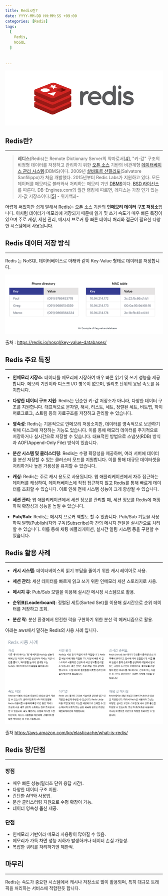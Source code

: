 ```yaml
---
title: Redis란?
date: YYYY-MM-DD HH:MM:SS +09:00
categories: [Redis]
tags:
  [
    Redis,
    NoSQL
  ]


---
```


![스크린샷 2024-10-04 오후 2.06.22](../assets/img/redis_logo.png)

## Redis란?

---



> **레디스**(Redis)는 Remote Dictionary Server의 약자로서[[4\]](https://ko.wikipedia.org/wiki/레디스#cite_note-RedisFAQ-4), "키-값" 구조의 비정형 데이터를 저장하고 관리하기 위한 [오픈 소스](https://ko.wikipedia.org/wiki/오픈_소스) 기반의 비관계형 [데이터베이스 관리 시스템](https://ko.wikipedia.org/wiki/데이터베이스_관리_시스템)(DBMS)이다. 2009년 [살바토르 산필리포](https://ko.wikipedia.org/w/index.php?title=살바토르_산필리포&action=edit&redlink=1)(Salvatore Sanfilippo)가 처음 개발했다. 2015년부터 Redis Labs가 지원하고 있다. 모든 데이터를 메모리로 불러와서 처리하는 메모리 기반 [DBMS](https://ko.wikipedia.org/wiki/DBMS)이다. [BSD 라이선스](https://ko.wikipedia.org/wiki/BSD_라이선스)를 따른다. DB-Engines.com의 월간 랭킹에 따르면, 레디스는 가장 인기 있는 키-값 저장소이다.[[5\]](https://ko.wikipedia.org/wiki/레디스#cite_note-5) - 위키백과-

어렵게 써있지만 쉽게 말해서 Redis는 오픈 소스 기반의 **인메모리 데이터 구조 저장소**입니다. 이처럼 데이터가 메모리에 저장되기 때문에 읽기 및 쓰기 속도가 매우 빠른 특징이 있으며  주로 캐싱, 세션 관리, 메시지 브로커 등 빠른 데이터 처리와 접근이 필요한 다양한 시스템에서 사용됩니다.

## Redis 데이터 저장 방식

---

Redis 는 NoSQL 데이터베이스로 아래와 같이 Key-Value 형태로 데이터를 저장합니다.

![스크린샷 2024-10-04 오후 2.07.35](../assets/img/screen_2024-10-0420735.png)

출처 : https://redis.io/nosql/key-value-databases/



## Redis 주요 특징

---

- **인메모리 저장소**: 데이터를 메모리에 저장하여 매우 빠른 읽기 및 쓰기 성능을 제공합니다. 메모리 기반이라 디스크 I/O 병목이 없으며, 밀리초 단위의 응답 속도를 유지합니다.

- **다양한 데이터 구조 지원**: Redis는 단순한 키-값 저장소가 아니라, 다양한 데이터 구조를 지원합니다. 대표적으로 문자열, 해시, 리스트, 세트, 정렬된 세트, 비트맵, 하이퍼로그로그, 스트림 등의 자료구조를 저장하고 관리할 수 있습니다.

- **영속성**: Redis는 기본적으로 인메모리 저장소지만, 데이터를 영속적으로 보관하기 위해 디스크에 저장하는 기능도 있습니다. 이를 통해 메모리 데이터를 주기적으로 저장하거나 실시간으로 저장할 수 있습니다. 대표적인 방법으로 스냅샷(RDB) 방식과 AOF(Append-Only File) 방식이 있습니다.

- **분산 시스템 및 클러스터링**: Redis는 수평 확장성을 제공하며, 여러 서버에 데이터를 분산 저장할 수 있는 클러스터 모드를 지원합니다. 이를 통해 대규모 데이터셋을 처리하거나 높은 가용성을 유지할 수 있습니다.

- **캐싱**: Redis는 주로 캐시 용도로 사용됩니다. 웹 애플리케이션에서 자주 접근하는 데이터를 캐싱하여, 데이터베이스에 직접 접근하지 않고 Redis를 통해 빠르게 데이터를 조회할 수 있습니다. 이로 인해 전체 시스템 성능이 크게 향상될 수 있습니다.

- **세션 관리**: 웹 애플리케이션에서 세션 정보를 관리할 때, 세션 정보를 Redis에 저장하여 확장성과 성능을 높일 수 있습니다.

- **Pub/Sub**: Redis는 메시지 브로커 역할도 할 수 있습니다. Pub/Sub 기능을 사용하여 발행(Publish)자와 구독(Subscribe)자 간의 메시지 전달을 실시간으로 처리할 수 있습니다. 이를 통해 채팅 애플리케이션, 실시간 알림 시스템 등을 구현할 수 있습니다.



## Redis 활용 사례

---

- **캐시 시스템**: 데이터베이스의 읽기 부담을 줄이기 위한 캐시 레이어로 사용.

- **세션 관리**: 세션 데이터를 빠르게 읽고 쓰기 위한 인메모리 세션 스토리지로 사용.

- **메시지 큐**: Pub/Sub 모델을 이용해 실시간 메시징 시스템으로 활용.

- **순위표(Leaderboard)**: 정렬된 세트(Sorted Set)를 이용해 실시간으로 순위 데이터를 저장하고 조회.

- **분산 락**: 분산 환경에서 안전한 락을 구현하기 위한 분산 락 메커니즘으로 활용.

아래는 aws에서 말하는 Redis의 사용 사례 입니다.

![스크린샷 2024-10-04 오후 2.12.28](../assets/img/screen_redis_3.png)

출처 https://aws.amazon.com/ko/elasticache/what-is-redis/

## Redis 장/단점

---

### 장점

- 매우 빠른 성능(밀리초 단위 응답 시간).
- 다양한 데이터 구조 지원.
- 간단한 API와 사용법.
- 분산 클러스터링 지원으로 수평 확장이 가능.
- 데이터 영속성 옵션 제공.

### 단점

- 인메모리 기반이라 메모리 사용량이 많아질 수 있음.
- 메모리가 가득 차면 성능 저하가 발생하거나 데이터 손실 가능성.
- 복잡한 쿼리를 처리하기엔 제한적.

## 마무리

---

Redis는 속도가 중요한 시스템에서 캐시나 저장소로 많이 활용되며, 특히 대규모 트래픽을 처리하는 서비스에 적합한듯 합니다.

